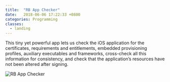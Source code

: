 ```yaml
---
title:  "RB App Checker"
date:   2018-06-06 17:22:33 +0800
categories: Programming
classes:
  - landing
---
```


This tiny yet powerful app lets us check the iOS application for the certificates, requirements and entitlements, embedded provisioning profiles, auxiliary executables and frameworks, cross-check all this information for consistency, and check that the application’s resources have not been altered after signing.

![RB App Checker](https://raw.githubusercontent.com/awakened1712/awakened1712.github.io/master/assets/img/RB%20App%20Checker.png)
